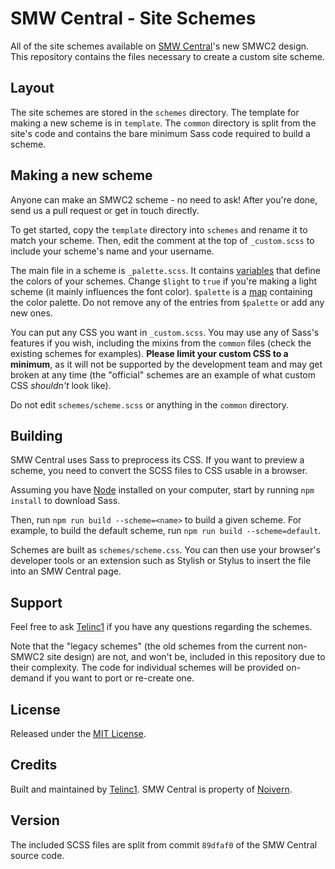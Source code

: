# SMW Central - Site Schemes
All of the site schemes available on [SMW Central](https://www.smwcentral.net/)'s new SMWC2 design. This repository contains the files necessary to create a custom site scheme.

## Layout
The site schemes are stored in the `schemes` directory. The template for making a new scheme is in `template`. The `common` directory is split from the site's code and contains the bare minimum Sass code required to build a scheme.

## Making a new scheme
Anyone can make an SMWC2 scheme - no need to ask! After you're done, send us a pull request or get in touch directly.

To get started, copy the `template` directory into `schemes` and rename it to match your scheme. Then, edit the comment at the top of `_custom.scss` to include your scheme's name and your username.

The main file in a scheme is `_palette.scss`. It contains [variables](https://sass-lang.com/documentation/variables) that define the colors of your schemes. Change `$light` to `true` if you're making a light scheme (it mainly influences the font color). `$palette` is a [map](https://sass-lang.com/documentation/values/maps) containing the color palette. Do not remove any of the entries from `$palette` or add any new ones.

You can put any CSS you want in `_custom.scss`. You may use any of Sass's features if you wish, including the mixins from the `common` files (check the existing schemes for examples). **Please limit your custom CSS to a minimum**, as it will not be supported by the development team and may get broken at any time (the "official" schemes are an example of what custom CSS *shouldn't* look like).

Do not edit `schemes/scheme.scss` or anything in the `common` directory.

## Building
SMW Central uses Sass to preprocess its CSS. If you want to preview a scheme, you need to convert the SCSS files to CSS usable in a browser.

Assuming you have [Node](https://nodejs.org/en/) installed on your computer, start by running `npm install` to download Sass.

Then, run `npm run build --scheme=<name>` to build a given scheme. For example, to build the default scheme, run `npm run build --scheme=default`.

Schemes are built as `schemes/scheme.css`. You can then use your browser's developer tools or an extension such as Stylish or Stylus to insert the file into an SMW Central page.

## Support
Feel free to ask [Telinc1](https://smwc.me/u/15661) if you have any questions regarding the schemes.

Note that the "legacy schemes" (the old schemes from the current non-SMWC2 site design) are not, and won't be, included in this repository due to their complexity. The code for individual schemes will be provided on-demand if you want to port or re-create one.

## License
Released under the [MIT License](https://github.com/SMWCentral/Schemes/blob/main/LICENSE.md).

## Credits
Built and maintained by [Telinc1](https://github.com/telinc1). SMW Central is property of [Noivern](https://smwc.me/u/6651).

## Version
The included SCSS files are split from commit `89dfaf0` of the SMW Central source code.
